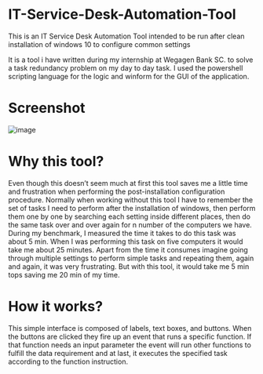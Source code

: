 # IT-Service-Desk-Automation-Tool
This is an IT Service Desk Automation Tool intended to be run after clean installation of windows 10 to configure common settings

It is a tool i have written during my internship at Wegagen Bank SC. to solve a task redundancy problem on my day to day task. I used the powershell scripting language for the logic and winform for the GUI of the application.

# Screenshot
![image](https://user-images.githubusercontent.com/65541338/175610801-d03c6858-87e1-49bb-b698-088f2b22e19a.png)



# Why this tool?

Even though this doesn’t seem much at first this tool saves me a little time and frustration when performing the post-installation configuration procedure. Normally when working without this tool I have to remember the set of tasks I need to perform after the installation of windows, then perform them one by one by searching each setting inside different places, then do the same task over and over again for n number of the computers we have. During my benchmark, I measured the time it takes to do this task was about 5 min. When I was performing this task on five computers it would take me about 25 minutes. Apart from the time it consumes imagine going through multiple settings to perform simple tasks and repeating them, again and again, it was very frustrating. But with this tool, it would take me 5 min tops saving me 20 min of my time.

# How it works?

This simple interface is composed of labels, text boxes, and buttons. When the buttons are clicked they fire up an event that runs a specific function. If that function needs an input parameter the event will run other functions to fulfill the data requirement and at last, it executes the specified task according to the function instruction.
